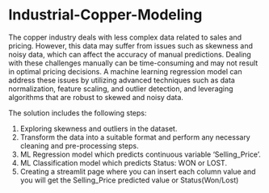 # Industrial-Copper-Modeling
The copper industry deals with less complex data related to sales and pricing. However, this data may suffer from issues such as skewness and noisy data, which can affect the accuracy of manual predictions. Dealing with these challenges manually can be time-consuming and may not result in optimal pricing decisions. A machine learning regression model can address these issues by utilizing advanced techniques such as data normalization, feature scaling, and outlier detection, and leveraging algorithms that are robust to skewed and noisy data. 

The solution includes the following steps:
1. Exploring skewness and outliers in the dataset.
2. Transform the data into a suitable format and perform any necessary cleaning and pre-processing steps.
3. ML Regression model which predicts continuous variable ‘Selling_Price’.
4. ML Classification model which predicts Status: WON or LOST.
5. Creating a streamlit page where you can insert each column value and you will get the Selling_Price predicted value or Status(Won/Lost)
